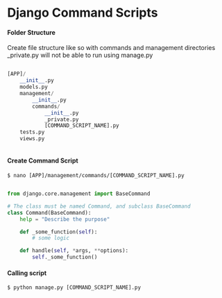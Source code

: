 Django Command Scripts
======================

#### Folder Structure 

Create file structure like so with commands and management directories<br>
_private.py will not be able to run using manage.py

``` python

[APP]/
    __init__.py
    models.py
    management/
        __init__.py
        commands/
            __init__.py
            _private.py 
            [COMMAND_SCRIPT_NAME].py
    tests.py
    views.py
    
```

#### Create Command Script

    $ nano [APP]/management/commands/[COMMAND_SCRIPT_NAME].py
    
``` python

from django.core.management import BaseCommand

# The class must be named Command, and subclass BaseCommand
class Command(BaseCommand):
    help = "Describe the purpose"

    def _some_function(self):
        # some logic

    def handle(self, *args, **options):
        self._some_function()

```


#### Calling script

    $ python manage.py [COMMAND_SCRIPT_NAME].py